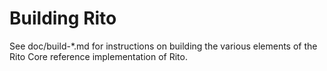 Building Rito
================

See doc/build-*.md for instructions on building the various
elements of the Rito Core reference implementation of Rito.
